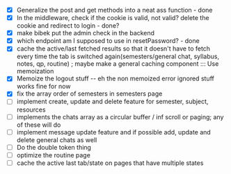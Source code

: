 - [x] Generalize the post and get methods into a neat ass function - done
- [x] In the middleware, check if the cookie is valid, not valid? delete the cookie and redirect to login - done?
- [x] make bibek put the admin check in the backend
- [x] which endpoint am I supposed to use in resetPassword? - done
- [x] cache the active/last fetched results so that it doesn't have to fetch every time the tab is switched again(semesters/general chat, syllabus, notes, qp, routine) ; maybe make a general caching component ::: Use memoization
- [x]  Memoize the logout stuff -- eh the non memoized error ignored stuff works fine for now 
- [x] fix the array order of semesters in semesters page
- [ ] implement create, update and delete feature for semester, subject, resources
- [ ] implements the chats array as a circular buffer / inf scroll or paging; any of these will do
- [ ] implement message update feature and if possible add, update and delete general chats as well
- [ ] Do the double token thing
- [ ] optimize the routine page
- [ ] cache the active last tab/state on pages that have multiple states
